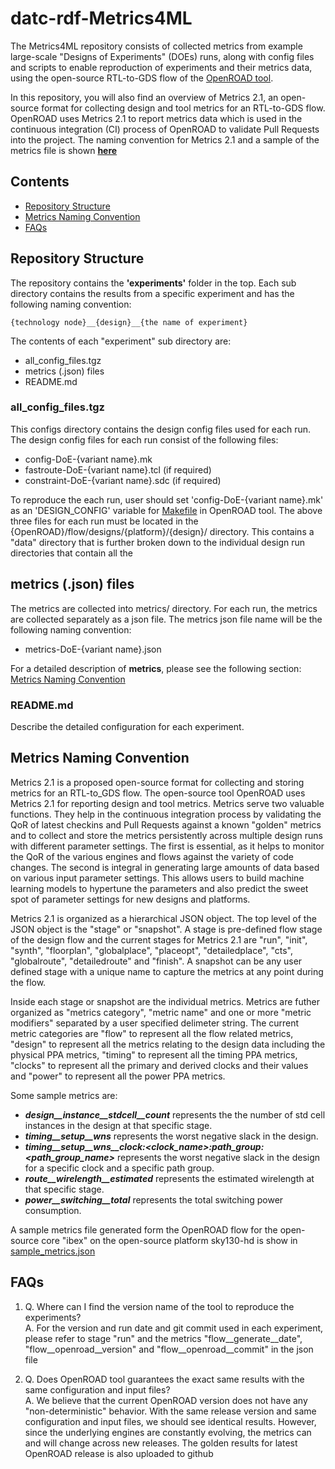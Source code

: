 # datc-rdf-Metrics4ML 
The Metrics4ML repository consists of collected metrics from example large-scale "Designs of Experiments" (DOEs) runs, along with config files and scripts to enable reproduction of experiments and their metrics data, using the open-source RTL-to-GDS flow of the [OpenROAD tool](https://github.com/The-OpenROAD-Project).  

In this repository, you will also find an overview of Metrics 2.1, an open-source format for collecting design and tool metrics for an RTL-to-GDS flow. OpenROAD uses Metrics 2.1 to report metrics data which is used in the continuous integration (CI) process of OpenROAD to validate Pull Requests into the project. The naming convention for Metrics 2.1 and a sample of the metrics file is shown  **[here](https://github.com/ieee-ceda-datc/datc-rdf-Metrics4ML#metrics-naming-convention)**

## Contents
* [Repository Structure](#repository-structure)
* [Metrics Naming Convention](#metrics-naming-convention)
* [FAQs](#faqs)

## Repository Structure
The repository contains the **'experiments'** folder in the top. Each sub directory contains the results from a specific
experiment and has the following naming convention:
```
{technology node}__{design}__{the name of experiment}
```
The contents of each "experiment" sub directory are:
- all_config_files.tgz
- metrics (.json) files
- README.md

### all_config_files.tgz
This configs directory contains the design config files used for each run.
The design config files for each run consist of the following files:
- config-DoE-{variant name}.mk
- fastroute-DoE-{variant name}.tcl (if required)
- constraint-DoE-{variant name}.sdc (if required)

To reproduce the each run, user should set 'config-DoE-{variant name}.mk' as an 'DESIGN_CONFIG' variable for [Makefile](https://github.com/The-OpenROAD-Project/OpenROAD-flow-scripts/blob/master/flow/Makefile) in OpenROAD tool.
The above three files for each run must be located in the {OpenROAD}/flow/designs/{platform}/{design}/ directory.
This contains a "data" directory that is further broken down to the individual design run directories that contain all the

## metrics (.json) files 
The metrics are collected into metrics/ directory. For each run, the metrics are collected separately as a json file.
The metrics json file name will be the following naming convention:
- metrics-DoE-{variant name}.json

For a detailed description of **metrics**, please see the following section: [Metrics Naming Convention](https://github.com/ieee-ceda-datc/datc-rdf-Metrics4ML#metrics-naming-convention)

### README.md
Describe the detailed configuration for each experiment.

## Metrics Naming Convention

Metrics 2.1 is a proposed open-source format for collecting and storing metrics for an RTL-to_GDS flow. The open-source tool OpenROAD uses Metrics 2.1 for reporting design and tool metrics. Metrics serve two valuable functions. They help in the continuous integration process by validating the QoR of latest checkins and Pull Requests against a known "golden" metrics and to collect and store the metrics persistently across multiple design runs with different parameter settings. The first is essential, as it helps to monitor the QoR of the various engines and flows against the variety of code changes. The second is integral in generating large amounts of data based on various input parameter settings.  This allows users to build machine learning models to hypertune the parameters and also predict the sweet spot of parameter settings for new designs and platforms.

Metrics 2.1 is organized as a hierarchical JSON object. The top level of the JSON object is the "stage" or "snapshot". A
stage is pre-defined flow stage of the design flow and the current stages for Metrics 2.1 are "run", "init", "synth",
"floorplan", "globalplace", "placeopt", "detailedplace", "cts", "globalroute", "detailedroute" and "finish". A snapshot
can be any user defined stage with a unique name to capture the metrics at any point during the flow.

Inside each stage or snapshot are the individual metrics. Metrics are futher organized as "metrics category", "metric
name" and one or more "metric modifiers" separated by a user specified delimeter string. The current metric categories are
"flow"  to represent all the flow related metrics, "design" to represent all the metrics relating to the design data
including the physical PPA metrics, "timing" to represent all the timing PPA metrics, "clocks" to represent all the
primary and derived clocks and their values and "power" to represent all the power PPA metrics.

Some sample metrics are:
- ***design__instance__stdcell__count***  represents the the number of std cell instances in the design at that specific stage.
- ***timing__setup__wns***  represents the worst negative slack in the design.
- ***timing__setup__wns__clock:<clock_name>:path_group:<path_group_name>***  represents the worst negative slack in the design
  for a specific clock and a specific path group.
- ***route__wirelength__estimated***  represents the estimated wirelength at that specific stage.
- ***power__switching__total***  represents the total switching power consumption.

A sample metrics file generated form the OpenROAD flow for the open-source core "ibex" on the open-source platform sky130-hd is show in [sample_metrics.json](https://github.com/ieee-ceda-datc/datc-rdf-Metrics4ML/blob/main/metrics_sample.json )

## FAQs
1. Q. Where can I find the version name of the tool to reproduce the experiments?  
A. For the version and run date and git commit used in each experiment, please refer to  stage "run" and the metrics "flow__generate__date", "flow__openroad__version" and "flow__openroad__commit" in the json file

2. Q. Does OpenROAD tool guarantees the exact same results with the same configuration and input files?  
A. We believe that the current OpenROAD version does not have any "non-deterministic" behavior. With the same release version and same configuration and input files, we should see identical results.  However, since the underlying engines are constantly evolving, the metrics can and will change across new releases. The golden results for latest OpenROAD release is also uploaded to github 

  


